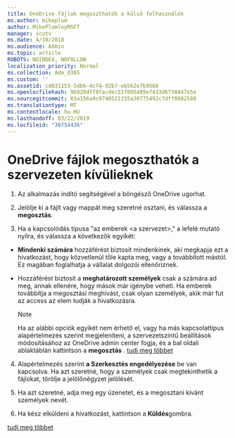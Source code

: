 ```yaml
---
title: OneDrive fájlok megoszthatók a külső felhasználók
ms.author: mikeplum
author: MikePlumleyMSFT
manager: scotv
ms.date: 4/10/2018
ms.audience: Admin
ms.topic: article
ROBOTS: NOINDEX, NOFOLLOW
localization_priority: Normal
ms.collection: Adm_O365
ms.custom: ''
ms.assetid: cd031153-5db6-4cf4-92b7-eb562e7b9568
ms.openlocfilehash: 9b920dff8facdec51f005489e7433db738447e5e
ms.sourcegitcommit: 03a156a9c9740521155a30775492c7dff0982588
ms.translationtype: MT
ms.contentlocale: hu-HU
ms.lasthandoff: 03/22/2019
ms.locfileid: "30754436"
---
```

# <a name="share-files-in-onedrive-with-people-outside-your-organization"></a>OneDrive fájlok megoszthatók a szervezeten kívülieknek

1. Az alkalmazás indító segítségével a böngésző OneDrive ugorhat. 
    
2. Jelölje ki a fájlt vagy mappát meg szeretné osztani, és válassza a **megosztás**. 
    
3. Ha a kapcsolódás típusa "az emberek \<a szervezet\>," a lefelé mutató nyílra, és válassza a következők egyikét: 
    
  - **Mindenki számára** hozzáférést biztosít mindenkinek, aki megkapja ezt a hivatkozást, hogy közvetlenül tőle kapta meg, vagy a továbbított mástól. Ez magában foglalhatja a vállalat dolgozói ellenőriznek. 
    
  - Hozzáférést biztosít a **meghatározott személyek** csak a számára ad meg, annak ellenére, hogy mások már igénybe veheti. Ha emberek továbbítja a megosztási meghívást, csak olyan személyek, akik már fut az access az elem tudják a hivatkozásra. 
    
    > [!NOTE]
    > Ha az alábbi opciók egyikét nem érhető el, vagy ha más kapcsolattípus alapértelmezés szerint megjeleníteni, a szervezetszintű beállítások módosításához az OneDrive admin center fogja, és a bal oldali ablaktáblán kattintson a **megosztás** . [tudj meg többet](https://go.microsoft.com/fwlink/?linkid=871961)
  
4. Alapértelmezés szerint **a Szerkesztés engedélyezése** be van kapcsolva. Ha azt szeretné, hogy a személyek csak megtekinthetik a fájlokat, törölje a jelölőnégyzet jelölését. 
    
5. Ha azt szeretné, adja meg egy üzenetet, és a megosztani kívánt személyek nevét.
    
6. Ha kész elküldeni a hivatkozást, kattintson a **Küldés**gombra. 
    
[tudj meg többet](https://go.microsoft.com/fwlink/?linkid=871861)
  

